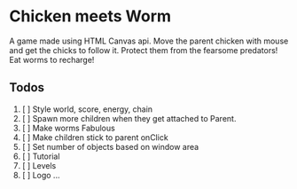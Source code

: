 # Chicken meets Worm

A game made using HTML Canvas api. Move the parent chicken with mouse and get the chicks to follow it. Protect them from the fearsome predators! Eat worms to recharge!

## Todos

1. [ ] Style world, score, energy, chain
2. [ ] Spawn more children when they get attached to Parent.
3. [ ] Make worms Fabulous
4. [ ] Make children stick to parent onClick
5. [ ] Set number of objects based on window area
6. [ ] Tutorial
7. [ ] Levels
8. [ ] Logo
       ...
